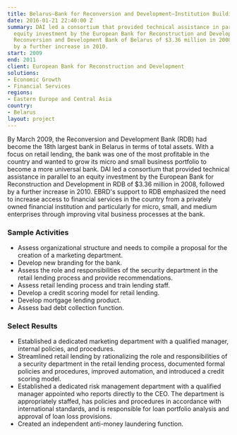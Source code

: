 ```yaml
---
title: Belarus—Bank for Reconversion and Development–Institution Building Plan
date: 2016-01-21 22:40:00 Z
summary: DAI led a consortium that provided technical assistance in parallel to an
  equity investment by the European Bank for Reconstruction and Development for the
  Reconversion and Development Bank of Belarus of $3.36 million in 2008, followed
  by a further increase in 2010.
start: 2009
end: 2011
client: European Bank for Reconstruction and Development
solutions:
- Economic Growth
- Financial Services
regions:
- Eastern Europe and Central Asia
country:
- Belarus
layout: project
---
```


By March 2009, the Reconversion and Development Bank (RDB) had become the 18th largest bank in Belarus in terms of total assets. With a focus on retail lending, the bank was one of the most profitable in the country and wanted to grow its micro and small business portfolio to become a more universal bank. DAI led a consortium that provided technical assistance in parallel to an equity investment by the European Bank for Reconstruction and Development in RDB of $3.36 million in 2008, followed by a further increase in 2010. EBRD's support to RDB emphasized the need to increase access to financial services in the country from a privately owned financial institution and particularly for micro, small, and medium enterprises through improving vital business processes at the bank.

### Sample Activities

* Assess organizational structure and needs to compile a proposal for the creation of a marketing department.
* Develop new branding for the bank.
* Assess the role and responsibilities of the security department in the retail lending process and provide recommendations.
* Assess retail lending process and train lending staff.
* Develop a credit scoring model for retail lending.
* Develop mortgage lending product.
* Assess bad debt collection function.

### Select Results

* Established a dedicated marketing department with a qualified manager, internal policies, and procedures.
* Streamlined retail lending by rationalizing the role and responsibilities of a security department in the retail lending process, documented formal policies and procedures, improved automation, and introduced a credit scoring model.
* Established a dedicated risk management department with a qualified manager appointed who reports directly to the CEO. The department is appropriately staffed, has policies and procedures in accordance with international standards, and is responsible for loan portfolio analysis and approval of loan loss provisions.
* Created an independent anti-money laundering function.